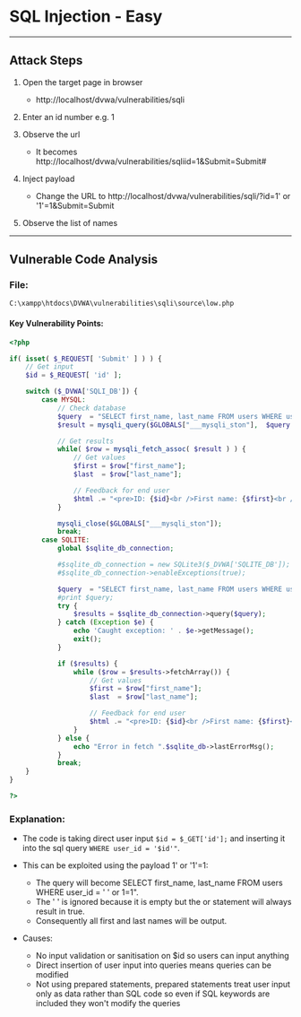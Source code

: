 # SQL Injection - Easy 

---

## Attack Steps 

1. Open the target page in browser 
    - http://localhost/dvwa/vulnerabilities/sqli

2. Enter an id number e.g. 1

3. Observe the url
    - It becomes http://localhost/dvwa/vulnerabilities/sqliid=1&Submit=Submit#

4. Inject payload 
    - Change the URL to http://localhost/dvwa/vulnerabilities/sqli/?id=1' or '1'=1&Submit=Submit

5. Observe the list of names

---

## Vulnerable Code Analysis

### File:
`C:\xampp\htdocs\DVWA\vulnerabilities\sqli\source\low.php`

#### Key Vulnerability Points:

```php
<?php

if( isset( $_REQUEST[ 'Submit' ] ) ) {
	// Get input
	$id = $_REQUEST[ 'id' ];

	switch ($_DVWA['SQLI_DB']) {
		case MYSQL:
			// Check database
			$query  = "SELECT first_name, last_name FROM users WHERE user_id = '$id';";
			$result = mysqli_query($GLOBALS["___mysqli_ston"],  $query ) or die( '<pre>' . ((is_object($GLOBALS["___mysqli_ston"])) ? mysqli_error($GLOBALS["___mysqli_ston"]) : (($___mysqli_res = mysqli_connect_error()) ? $___mysqli_res : false)) . '</pre>' );

			// Get results
			while( $row = mysqli_fetch_assoc( $result ) ) {
				// Get values
				$first = $row["first_name"];
				$last  = $row["last_name"];

				// Feedback for end user
				$html .= "<pre>ID: {$id}<br />First name: {$first}<br />Surname: {$last}</pre>";
			}

			mysqli_close($GLOBALS["___mysqli_ston"]);
			break;
		case SQLITE:
			global $sqlite_db_connection;

			#$sqlite_db_connection = new SQLite3($_DVWA['SQLITE_DB']);
			#$sqlite_db_connection->enableExceptions(true);

			$query  = "SELECT first_name, last_name FROM users WHERE user_id = '$id';";
			#print $query;
			try {
				$results = $sqlite_db_connection->query($query);
			} catch (Exception $e) {
				echo 'Caught exception: ' . $e->getMessage();
				exit();
			}

			if ($results) {
				while ($row = $results->fetchArray()) {
					// Get values
					$first = $row["first_name"];
					$last  = $row["last_name"];

					// Feedback for end user
					$html .= "<pre>ID: {$id}<br />First name: {$first}<br />Surname: {$last}</pre>";
				}
			} else {
				echo "Error in fetch ".$sqlite_db->lastErrorMsg();
			}
			break;
	} 
}

?>
```

### Explanation: 
- The code is taking direct user input `$id = $_GET['id'];` and inserting it into the sql query `WHERE user_id = '$id'"`.

- This can be exploited using the payload 1' or '1'=1: 
    - The query will become SELECT first_name, last_name FROM users WHERE user_id = ' ' or 1=1".
    - The ' '  is ignored because it is empty but the or statement will always result in true. 
    - Consequently all first and last names will be output.

- Causes: 
    - No input validation or sanitisation on $id so users can input anything 
    - Direct insertion of user input into queries means queries can be modified
    - Not using prepared statements, prepared statements treat user input only as data rather than SQL code so even if SQL keywords are included they won't modify the queries 


